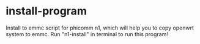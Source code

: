 # install-program
Install to emmc script for phicomm n1, which will help you to copy openwrt system to emmc.
Run "n1-install" in terminal to run this program!
